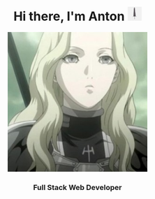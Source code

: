 <h1 align="center">Hi there, I'm Anton <img src="https://github.com/TaskForce73/TaskForce73/blob/main/testFolder/png-transparent-weapon-sword-claymore-anime-sword-weapon-anime-claymore.png" alt="Claymore" height="32" width="32"/></h1>
<p align="center"><img src="https://github.com/TaskForce73/TaskForce73/blob/main/testFolder/opening.JPG" alt="Teresa Of The Faint Smile" height="320" width="320"/></p>
<h3 align="center">Full Stack Web Developer</h3>
